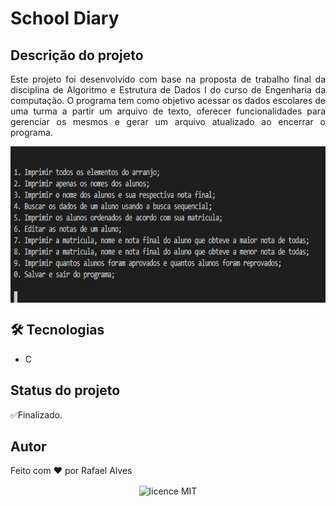 # School Diary
## Descrição do projeto
<p align="justify">Este projeto foi desenvolvido com base na proposta de trabalho final da disciplina de Algoritmo e Estrutura de Dados I do curso de Engenharia da computação. O programa tem como objetivo acessar os dados escolares de uma turma a partir um arquivo de texto, oferecer funcionalidades para gerenciar os mesmos e gerar um arquivo atualizado ao encerrar o programa.</p>

<div align="center" >
  <img align="center" src="Assets/layout.jpeg" alt="layout" height="250">
</div>

## 🛠 Tecnologias
- C

## Status do projeto
<p align="justify">✅Finalizado.</p>

## Autor
<p align="justify">Feito com ❤️ por Rafael Alves</p>

<div align="center" >
  <img align="center" src="https://img.shields.io/github/license/rafabalves/SchoolDiary" alt="licence MIT">
</div>
